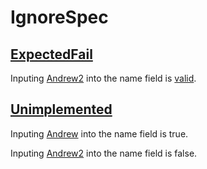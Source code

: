 # IgnoreSpec

## [ExpectedFail]( - "Expected to Failed c:status=ExpectedToFail")

Inputing [Andrew2]( - "#firstName") into the name field is [valid](- "c:assert-true=checkFirstName(#firstName)").

## [Unimplemented]( - "Unimplemented c:status=Unimplemented")

Inputing [Andrew]( - "#firstName") into the name field is true.

Inputing [Andrew2]( - "#firstName") into the name field is false.